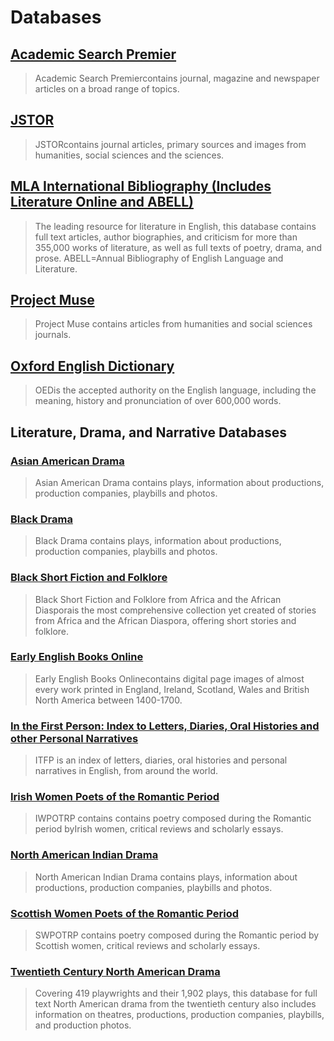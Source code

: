 # Databases

## [Academic Search Premier](http://summit.csuci.edu:2048/login?url=http://search.ebscohost.com/login.aspx?authtype=ip,uid&profile=ehost&defaultdb=aph)

> Academic Search Premiercontains journal, magazine and newspaper articles on a broad range of topics.

## [JSTOR](http://summit.csuci.edu:2048/login?url=http://www.jstor.org/search)

> JSTORcontains journal articles, primary sources and images from humanities, social sciences and the sciences.

## [MLA International Bibliography \(Includes Literature Online and ABELL\)](http://literature.proquest.com/)

> The leading resource for literature in English, this database contains full text articles, author biographies, and criticism for more than 355,000 works of literature, as well as full texts of poetry, drama, and prose. ABELL=Annual Bibliography of English Language and Literature.

## [Project Muse](http://summit.csuci.edu:2048/login?url=http://muse.jhu.edu/)

> Project Muse contains articles from humanities and social sciences journals.

## [Oxford English Dictionary](http://summit.csuci.edu:2048/login?url=http://www.oed.com)

> OEDis the accepted authority on the English language, including the meaning, history and pronunciation of over 600,000 words.

## Literature, Drama, and Narrative Databases

### [Asian American Drama](http://summit.csuci.edu:2048/login?url=http://solomon.aadr.alexanderstreet.com)

> Asian American Drama contains plays, information about productions, production companies, playbills and photos.

### [Black Drama](http://summit.csuci.edu:2048/login?url=http://solomon.bld2.alexanderstreet.com/)

> Black Drama contains plays, information about productions, production companies, playbills and photos.

### [Black Short Fiction and Folklore](http://summit.csuci.edu:2048/login?url=http://lit.alexanderstreet.com/blfi/)

> Black Short Fiction and Folklore from Africa and the African Diasporais the most comprehensive collection yet created of stories from Africa and the African Diaspora, offering short stories and folklore.

### [Early English Books Online](http://summit.csuci.edu/login?url=https://search.proquest.com/eebo)

> Early English Books Onlinecontains digital page images of almost every work printed in England, Ireland, Scotland, Wales and British North America between 1400-1700.

### [In the First Person: Index to Letters, Diaries, Oral Histories and other Personal Narratives](http://summit.csuci.edu:2048/login?url=http://www.inthefirstperson.com)

> ITFP is an index of letters, diaries, oral histories and personal narratives in English, from around the world.

### [Irish Women Poets of the Romantic Period](http://summit.csuci.edu:2048/login?url=http://lit.alexanderstreet.com/iwrp/)

> IWPOTRP contains contains poetry composed during the Romantic period byIrish women, critical reviews and scholarly essays.

### [North American Indian Drama](http://summit.csuci.edu:2048/login?url=http://wlit.alexanderstreet.com)

> North American Indian Drama contains plays, information about productions, production companies, playbills and photos.

### [Scottish Women Poets of the Romantic Period](http://summit.csuci.edu:2048/login?url=http://wlit.alexanderstreet.com)

> SWPOTRP contains poetry composed during the Romantic period by Scottish women, critical reviews and scholarly essays.

### [Twentieth Century North American Drama](http://summit.csuci.edu:2048/login?url=http://nad2.alexanderstreet.com/)

> Covering 419 playwrights and their 1,902 plays, this database for full text North American drama from the twentieth century also includes information on theatres, productions, production companies, playbills, and production photos.



